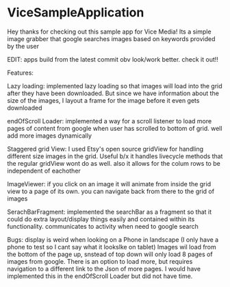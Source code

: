 # ViceSampleApplication

Hey thanks for checking out this sample app for Vice Media! Its a simple image grabber that google searches images based on keywords provided by the user

EDIT: apps build from the latest commit obv look/work better. check it out!!



Features:

Lazy loading: implemented lazy loading so that images will load into the grid after they have been downloaded. But since we have information about the size of the images, I layout a frame for the image before it even gets downloaded

endOfScroll Loader: implemented a way for a scroll listener to load more pages of content from google when user has scrolled to bottom of grid. well add more images dynamically

Staggered grid View: I used Etsy's open source gridView for handling different size images in the grid. Useful b/x it handles livecycle methods that the regular gridView wont do as well. also it allows for the colum rows to be independent of eachother

ImageViewer: if you click on an image it will animate from inside the grid view to a page of its own. you can navigate back from there to the grid of images

SerachBarFragment: implemented the searchBar as a fragment so that it could do extra layout/display things easily and contained within its functionality. communicates to activity when need to google search



Bugs:
display is weird when looking on a Phone in landscape (I only have a phone to test so I cant say what it lookslke on tablet)
Images wil load from the bottom of the page up, snstead of top down
will only load 8 pages of images from google. There is an option to load more, but requires navigation to a different link to the Json of more pages. I would have implemented this in the endOfScroll Loader but did not have time.



